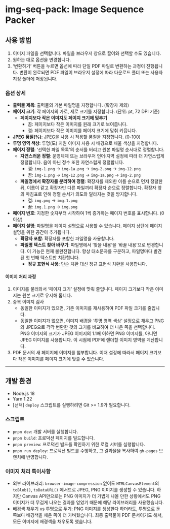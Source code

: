 # img-seq-pack: Image Sequence Packer

## 사용 방법

1. 이미지 파일을 선택합니다. 파일을 브라우저 창으로 끌어와 선택할 수도 있습니다.
2. 원하는 대로 옵션을 변경합니다.
3. ‘변환하기’ 버튼을 누르면 옵션에 따라 단일 PDF 파일로 변환하는 과정이 진행됩니다. 변환이 완료되면 PDF 파일이 브라우저 설정에 따라 다운로드 폴더 또는 사용자 지정 폴더에 저장됩니다.

### 옵션 상세

* **출력물 제목**: 출력물의 기본 파일명을 지정합니다. (확장자 제외)
* **페이지 크기**: 각 페이지의 가로, 세로 크기를 지정합니다. (단위: pt, 72 DPI 기준)
    * **페이지보다 작은 이미지도 페이지 크기에 맞추기**
        * 끔: 페이지보다 작은 이미지를 원래 크기로 보여줍니다.
        * 켬: 페이지보다 작은 이미지를 페이지 크기에 맞춰 키웁니다.
* **JPEG 품질(%)**: JPEG을 사용 시 적용할 품질을 지정합니다. (0-100)
* **투명 영역 색상**: 투명(도) 지원 이미지 사용 시 배경으로 채울 색상을 지정합니다.
* **페이지 정렬**: ‘선택한 파일 목록’의 순서를 버리고 원본 파일명 순서대로 정렬합니다.
    * **자연스러운 정렬**: 운영체제 또는 브라우저 언어·지역 설정에 따라 더 자연스럽게 정렬합니다. 음이 아닌 정수 또한 자연스럽게 정렬합니다.
        * 켬: `img-1.png` → `img-1a.png` → `img-2.png` → `img-12.png`
        * 끔: `img-1.png` → `img-12.png` → `img-1a.png` → `img-2.png`
    * **파일명에서 확장자를 분리하여 정렬**: 확장자를 제외한 이름 순으로 먼저 정렬한 뒤, 이름이 같고 확장자만 다른 파일끼리 확장자 순으로 정렬합니다. 확장자 앞의 마침표로 인해 정렬 순서가 의도와 달라지는 것을 방지합니다.
        * 켬: `img.png` → `img.1.png`
        * 끔: `img.1.png` → `img.png`
* **페이지 번호**: 지정한 숫자부터 시작하여 1씩 증가하는 페이지 번호를 표시합니다. (0 이상)
* **페이지 설명**: 파일명을 페이지 설명으로 사용할 수 있습니다. 페이지 상단에 페이지 설명을 위한 공간이 추가됩니다.
    * **확장자 포함**: 확장자를 포함한 파일명을 사용합니다.
    * **파일명 텍스트 찾아 바꾸기**: 파일명에서 ‘찾을 내용’을 ‘바꿀 내용’으로 변경합니다. 이 기능은 현재 불완전합니다. 항상 대소문자를 구분하고, 파일명마다 발견된 첫 번째 텍스트만 치환합니다.
        * **정규 표현식 사용**: 단순 치환 대신 정규 표현식 치환을 사용합니다.

#### 이미지 처리 과정

1. 이미지를 불러와서 ‘페이지 크기’ 설정에 맞춰 줄입니다. 페이지 크기보다 작은 이미지는 원본 크기로 유지해 둡니다.
2. 중복 이미지 검사
    * 동일한 이미지가 있으면, 기존 이미지를 재사용하여 PDF 파일 크기를 줄입니다.
    * 동일한 이미지가 없으면, 이미지 배경을 ‘투명 영역 색상’ 설정으로 채우고 PNG와 JPEG으로 각각 변환한 것의 크기를 비교하여 더 나은 쪽을 선택합니다. PNG 이미지의 크기가 JPEG 이미지의 1.1배 이하면 PNG 이미지를, 아니면 JPEG 이미지를 사용합니다. 이 시점에 PDF에 렌더할 이미지 영역을 계산합니다.
3. PDF 문서의 새 페이지에 이미지를 첨부합니다. 이때 설정에 따라서 페이지 크기보다 작은 이미지를 페이지 크기에 맞출 수 있습니다.

---

## 개발 환경

* Node.js 18
* Yarn 1.22
* \[선택] `deploy` 스크립트를 실행하려면  Git >= 1.9가 필요합니다.

### 스크립트

* `pnpm dev`: 개발 서버를 실행합니다.
* `pnpm build`: 프로덕션 페이지를 빌드합니다.
* `pnpm preview`: 프로덕션 빌드를 확인하기 위한 로컬 서버를 실행합니다.
* `pnpm run deploy`: 프로덕션 빌드를 수행하고, 그 결과물을 복사하여 `gh-pages` 브랜치에 반영합니다.

### 이미지 처리 특이사항

* 외부 라이브러리: `browser-image-compression` 없이도 `HTMLCanvasElement`의 `toBlob()`, `toDataURL()` 메서드로 JPEG, PNG 이미지를 생성할 수 있습니다. 하지만 Canvas API만으로는 PNG 이미지가 더 가볍게 나올 만한 상황에서도 PNG 이미지가 더 무겁게 나오는 결과를 얻었기 때문에 해당 라이브러리를 사용했습니다.
* 배경색 채우기 vs 투명으로 두기: PNG 이미지를 생성한다 하더라도, 투명으로 둔 쪽보다 배경색을 채운 쪽이 더 가벼웠습니다. 최종 출력물이 PDF 문서이기도 해서, 모든 이미지에 배경색을 채우도록 했습니다.

